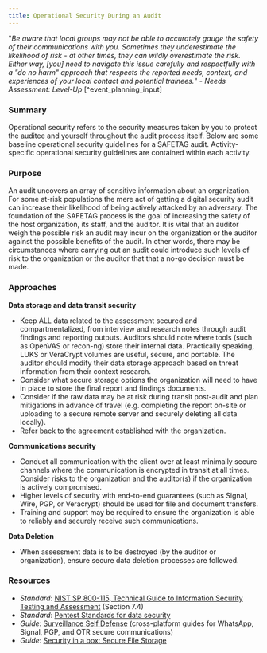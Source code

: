 ```yaml
---
title: Operational Security During an Audit
---
```

"*Be aware that local groups may not be able to accurately gauge the safety of their communications with you. Sometimes they underestimate the likelihood of risk - at other times, they can wildly overestimate the risk. Either way, [you] need to navigate this issue carefully and respectfully with a "do no harm" approach that respects the reported needs, context, and experiences of your local contact and potential trainees.*" - *Needs Assessment: Level-Up* [^event_planning_input]

### Summary

Operational security refers to the security measures taken by you to protect the auditee and yourself throughout the audit process itself. Below are some baseline operational security guidelines for a SAFETAG audit. Activity-specific operational security guidelines are contained within each activity.

### Purpose

An audit uncovers an array of sensitive information about an organization. For some at-risk populations the mere act of getting a digital security audit can increase their likelihood of being actively attacked by an adversary. The foundation of the SAFETAG process is the goal of increasing the safety of the host organization, its staff, and the auditor. It is vital that an auditor weigh the possible risk an audit may incur on the organization or the auditor against the possible benefits of the audit. In other words, there may be circumstances where carrying out an audit could introduce such levels of risk to the organization or the auditor that that a no-go decision must be made.

### Approaches

**Data storage and data transit security**

* Keep ALL data related to the assessment secured and compartmentalized, from interview and research notes through audit findings and reporting outputs. Auditors should note where tools (such as OpenVAS or recon-ng) store their internal data. Practically speaking, LUKS or VeraCrypt volumes are useful, secure, and portable. The auditor should modify their data storage approach based on threat information from their context research.
* Consider what secure storage options the organization will need to have in place to store the final report and findings documents.
* Consider if the raw data may be at risk during transit post-audit and plan mitigations in advance of travel (e.g. completing the report on-site or uploading to a secure remote server and securely deleting all data locally).
* Refer back to the agreement established with the organization.

**Communications security**

* Conduct all communication with the client over at least minimally secure channels where the communication is encrypted in transit at all times. Consider risks to the organization and the auditor(s) if the organization is actively compromised.
* Higher levels of security with end-to-end guarantees (such as Signal, Wire, PGP, or Veracrypt) should be used for file and document transfers.
* Training and support may be required to ensure the organization is able to reliably and securely receive such communications.

**Data Deletion**

* When assessment data is to be destroyed (by the auditor or organization), ensure secure data deletion processes are followed.

### Resources

* *Standard*: [NIST SP 800-115, Technical Guide to Information Security Testing and Assessment](http://nvlpubs.nist.gov/nistpubs/Legacy/SP/nistspecialpublication800-115.pdf) (Section 7.4)
* *Standard*: [Pentest Standards for data security](http://www.pentest-standard.org/index.php/Pre-engagement#PGP_and_Other_Alternatives)
* *Guide*: [Surveillance Self Defense](https://ssd.eff.org/) (cross-platform guides for WhatsApp, Signal, PGP, and OTR secure communications)
* *Guide*: [Security in a box: Secure File Storage](https://securityinabox.org/en/guide/secure-file-storage/)
